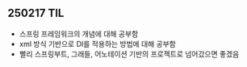 ## 250217 TIL

- 스프링 프레임워크의 개념에 대해 공부함
- xml 방식 기반으로 DI를 적용하는 방법에 대해 공부함
- 빨리 스프링부트, 그래들, 어노테이션 기반의 프로젝트로 넘어갔으면 좋겠음
